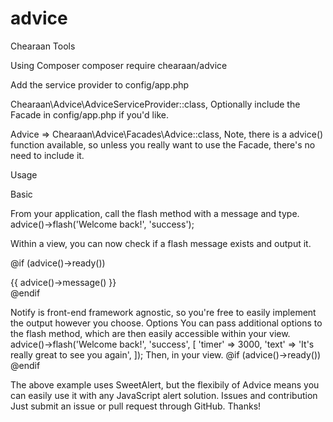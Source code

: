 # advice
Chearaan Tools

Using Composer
composer require chearaan/advice

Add the service provider to config/app.php

Chearaan\Advice\AdviceServiceProvider::class,
Optionally include the Facade in config/app.php if you'd like.

Advice => Chearaan\Advice\Facades\Advice::class,
Note, there is a advice() function available, so unless you really want to use the Facade, there's no need to include it.

Usage

Basic

From your application, call the flash method with a message and type.
advice()->flash('Welcome back!', 'success');

Within a view, you can now check if a flash message exists and output it.

@if (advice()->ready())
    <div class="alert-box {{ advice()->type() }}">
        {{ advice()->message() }}
    </div>
@endif

Notify is front-end framework agnostic, so you're free to easily implement the output however you choose.
Options
You can pass additional options to the flash method, which are then easily accessible within your view.
advice()->flash('Welcome back!', 'success', [
    'timer' => 3000,
    'text' => 'It\'s really great to see you again',
]);
Then, in your view.
@if (advice()->ready())
    <script>
        swal({
            title: "{!! advice()->message() !!}",
            text: "{!! advice()->option('text') !!}",
            type: "{{ advice()->type() }}",
            @if (advice()->option('timer'))
                timer: {{ advice()->option('timer') }},
                showConfirmButton: false
            @endif
        });
    </script>
@endif
 
The above example uses SweetAlert, but the flexibily of Advice  means you can easily use it with any JavaScript alert solution.
Issues and contribution
Just submit an issue or pull request through GitHub. Thanks!

